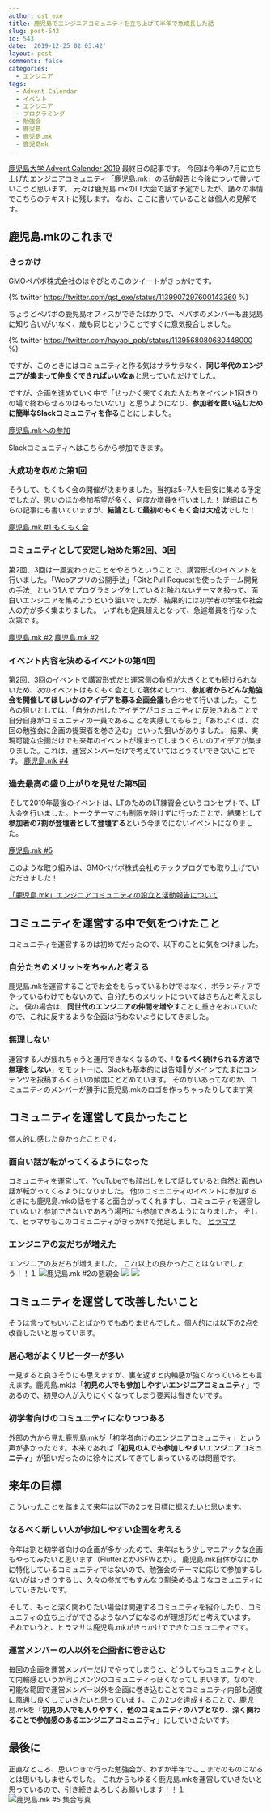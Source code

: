 ```yaml
---
author: qst_exe
title: 鹿児島でエンジニアコミュニティを立ち上げて半年で急成長した話
slug: post-543
id: 543
date: '2019-12-25 02:03:42'
layout: post
comments: false
categories:
  - エンジニア
tags:
  - Advent Calendar
  - イベント
  - エンジニア
  - プログラミング
  - 勉強会
  - 鹿児島
  - 鹿児島.mk
  - 鹿児島mk
---
```


[鹿児島大学 Advent Calender 2019](https://qiita.com/advent-calendar/2019/kagoshima) 最終日の記事です。 今回は今年の7月に立ち上げたエンジニアコミュニティ「鹿児島.mk」の活動報告と今後について書いていこうと思います。 元々は鹿児島.mkのLT大会で話す予定でしたが、諸々の事情でこちらのテキストに残します。 なお、ここに書いていることは個人の見解です。

## 鹿児島.mkのこれまで

### きっかけ

GMOペパボ株式会社のはやぴとのこのツイートがきっかけです。 

{% twitter https://twitter.com/qst_exe/status/1139907297600143360 %}

ちょうどペパボの鹿児島オフィスができたばかりで、ペパボのメンバーも鹿児島に知り合いがいなく、歳も同じということですぐに意気投合しました。 

{% twitter https://twitter.com/hayapi_ppb/status/1139568080680448000 %}

ですが、このときにはコミュニティと作る気はサラサラなく、<span class="pinkline" style="font-weight:bold">同じ年代のエンジニアが集まって仲良くできればいいなぁ</span>と思っていただけでした。
 
 ですが、企画を進めていく中で「<span class="pinkline">せっかく来てくれた人たちをイベント1回きりの場で終わらせるのはもったいない</span>」と思うようになり、<span class="pinkline" style="font-weight:bold">参加者を囲い込むために簡単なSlackコミュニティを作る</span>ことにしました。 
 
 [鹿児島.mkへの参加](https://join.slack.com/t/kagoshima-mk/shared_invite/enQtNjg0Njk0Nzk2NTk3LTdmODUzMDJjYzlkODVmMDdiZTBkOTU0NGMzY2NkYzU4YTE1YjZjNjU0OWUxZmZmZGRhNTFmOTM3NDUyODcxNjc) 
 
 Slackコミュニティへはこちらから参加できます。

### 大成功を収めた第1回

そうして、もくもく会の開催が決まりました。当初は5~7人を目安に集める予定でしたが、<span class="pinkline">思いのほか参加希望が多く、何度か増員</span>を行いました！ 詳細はこちらの記事にも書いていますが、<span class="pinkline" style="font-weight:bold">結論として最初のもくもく会は大成功</span>でした！ 

[鹿児島.mk #1 もくもく会](https://blog.hhg-exe.jp/engineer/158/)

### コミュニティとして安定し始めた第2回、3回

第2回、3回は一風変わったことをやろうということで、講習形式のイベントを行いました。「<span class="pinkline">Webアプリの公開手法</span>」「<span class="pinkline">GitとPull Requestを使ったチーム開発の手法</span>」という1人でプログラミングをしていると触れないテーマを扱って、面白いエンジニアを集めようという狙いでしたが、結果的には初学者の学生や社会人の方が多く集まりました。 いずれも定員超えとなって、急遽増員を行なった次第です。 

[鹿児島.mk #2](https://blog.hhg-exe.jp/engineer/357/) [鹿児島.mk #2](https://blog.hhg-exe.jp/engineer/447/)

### イベント内容を決めるイベントの第4回

第2回、3回のイベントで講習形式だと運営側の負担が大きくとても続けられないため、次のイベントはもくもく会として箸休めしつつ、<span class="pinkline" style="font-weight:bold">参加者からどんな勉強会を開催してほしいかのアイデアを募る企画会議</span>も合わせて行いました。 こちらの狙いとしては、「<span class="pinkline">自分の出したアイデアがコミュニティに反映されることで自分自身がコミュニティの一員であることを実感してもらう</span>」「<span class="pinkline">あわよくば、次回の勉強会に企画の提案者を巻き込む</span>」といった狙いがありました。 結果、実現可能な企画だけでも来年のイベントが埋まってしまうくらいのアイデアが集まりました。これは、運営メンバーだけで考えていてはとうていできないことです。 [鹿児島.mk #4](https://blog.hhg-exe.jp/engineer/500/)

### 過去最高の盛り上がりを見せた第5回

そして2019年最後のイベントは、LTのためのLT練習会というコンセプトで、LT大会を行いました。トークテーマにも制限を設けずに行ったことで、結果として<span class="pinkline" style="font-weight:bold">参加者の7割が登壇者として登壇する</span>という今までにないイベントになりました。 

[鹿児島.mk #5](https://blog.hhg-exe.jp/engineer/528/) 

このような取り組みは、GMOペパボ株式会社のテックブログでも取り上げていただきました！ 

[「鹿児島.mk」エンジニアコミュニティの設立と活動報告について](https://tech.pepabo.com/2019/11/07/kagoshima-dot-mk/)

## コミュニティを運営する中で気をつけたこと

コミュニティを運営するのは初めてだったので、以下のことに気をつけました。

### 自分たちのメリットをちゃんと考える

鹿児島.mkを運営することでお金をもらっているわけではなく、ボランティアでやっているわけでもないので、自分たちのメリットについてはきちんと考えました。 僕の場合は、<span class="pinkline" style="font-weight:bold">同世代のエンジニアの仲間を増やす</span>ことに重きをおいていたので、これに反するような企画は行わないようにしてきました。

### 無理しない

運営する人が疲れちゃうと運用できなくなるので、「<span class="pinkline" style="font-weight:bold">なるべく続けられる方法で無理をしない</span>」をモットーに、Slackも基本的には告知がメインでたまにコンテンツを投稿するくらいの頻度にとどめています。 そのかいあってなのか、コミュニティのメンバーが勝手に鹿児島.mkのロゴを作っちゃったりしてます笑

## コミュニティを運営して良かったこと

個人的に感じた良かったことです。

### 面白い話が転がってくるようになった

コミュニティを運営して、YouTubeでも顔出しをして話していると<span class="pinkline">自然と面白い話が転がってくる</span>ようになりました。 他のコミュニティのイベントに参加するときにも鹿児島.mkの話をすると面白がってくれますし、コミュニティを運営していないと参加できないであろう場所にも参加できるようになりました。 そして、ヒラマサもこのコミュニティがきっかけで発足しました。 [ヒラマサ](https://blog.hhg-exe.jp/hiramasa/344/)

### エンジニアの友だちが増えた

エンジニアの友だちが増えました。 これ以上の良かったことはないでしょう！！１ ![鹿児島.mk #2の懇親会](https://storage.googleapis.com/kusutan/2019/12/d5b6715f-ios-の画像-1024x768.jpg) [ ![](https://www28.a8.net/svt/bgt?aid=191130306593&wid=001&eno=01&mid=s00000016735001050000&mc=1)](https://px.a8.net/svt/ejp?a8mat=35SL36+9T22IA+3L4M+691UP) ![](https://www12.a8.net/0.gif?a8mat=35SL36+9T22IA+3L4M+691UP)

## コミュニティを運営して改善したいこと

そうは言ってもいいことばかりでもありませんでした。個人的には以下の2点を改善したいと思っています。

### 居心地がよくリピーターが多い

一見すると良さそうにも思えますが、裏を返すと内輪感が強くなっているとも言えます。鹿児島.mkは「<span class="pinkline" style="font-weight:bold">初見の人でも参加しやすいエンジニアコミュニティ</span>」であるので、初見の人が入りにくくなってしまう要素は省きたいです。

### 初学者向けのコミュニティになりつつある

外部の方から見た鹿児島.mkが「<span class="pinkline">初学者向けのエンジニアコミュニティ</span>」という声が多かったです。本来であれば「<span class="pinkline" style="font-weight:bold">初見の人でも参加しやすいエンジニアコミュニティ</span>」が狙いだったのに徐々にズレてきてしまっているのは問題です。

## 来年の目標

こういったことを踏まえて来年は以下の2つを目標に据えたいと思います。

### なるべく新しい人が参加しやすい企画を考える

今年は割と初学者向けの企画が多かったので、来年はもう少しマニアックな企画もやってみたいと思います（FlutterとかJSFWとか）。 <span class="pinkline">鹿児島.mk自体がなにかに特化しているコミュニティではない</span>ので、勉強会のテーマに応じて参加するしないがはっきりするし、久々の参加でもすんなり馴染めるようなコミュニティにしていきたいです。 

そして、もっと<span class="pinkline">深く関わりたい場合は関連するコミュニティを紹介</span>したり、<span class="pinkline">コミュニティの立ち上げができるようなハブ</span>になるのが理想形だと考えています。 それでいうと、ヒラマサは鹿児島.mkがきっかけでできたコミュニティです。

### 運営メンバーの人以外を企画者に巻き込む

毎回の企画を運営メンバーだけでやってしまうと、どうしてもコミュニティとして内輪感というか同じメンツのコミュニティっぽくなってしまいます。なので、可能な範囲で<span class="pinkline">運営メンバー以外を企画に巻き込むことでコミュニティ内部も適度に風通し良くしていきたい</span>と思っています。 この2つを達成することで、鹿児島.mkを「<span class="pinkline" style="font-weight:bold">初見の人でも入りやすく、他のコミュニティのハブとなり、深く関わることで参加感のあるエンジニアコミュニティ</span>」にしていきたいです。

## 最後に

正直なところ、思いつきで行った勉強会が、わずか半年でここまでのものになるとは思いもしませんでした。 これからもゆるく鹿児島.mkを運営していきたいと思っているので、引き続きよろしくお願いします！！１ ![鹿児島.mk #5 集合写真](https://storage.googleapis.com/kusutan/2019/12/21ac9fbc-20191220_205520-1024x576.jpg)
